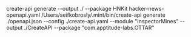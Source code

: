 create-api generate --output ./ --package HNKit hacker-news-openapi.yaml
/Users/seifkobrosly/.mint/bin/create-api generate ./openapi.json --config ./create-api.yaml  --module "InspectorMines" --output ./CreateAPI --package "com.apptitude-labs.OTTAR"
